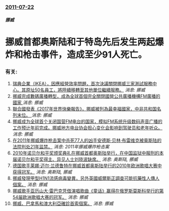 ### [2011-07-22](/news/2011/07/22/index.md)

##### 挪威
# 挪威首都奥斯陆和于特岛先后发生两起爆炸和枪击事件，造成至少91人死亡。




### 有关:

1. [瑞典企業（IKEA），因應經營效率問題，首次決議關閉挪威三家測試服務中心。其原址50名員工，將陸續移轉至其他單位繼續服務。](/zh/news/2018/08/30/瑞典企業-IKEA-因應經營效率問題-首次決議關閉挪威三家測試服務中心-其原址50名員工-將陸續移轉至其他單位繼續服務.md) _消息: 挪威_
2. [挪威完成數碼廣播轉型，成為全球首個完全關閉國營公共廣播機構FM廣播的國家 ](/zh/news/2017/12/13/挪威完成數碼廣播轉型-成為全球首個完全關閉國營公共廣播機構FM廣播的國家.md) _消息: 挪威_
3. [聯合國發表《2017年世界快樂報告》，挪威被列為最幸福國家，中非共和国名列末位。 ](/zh/news/2017/03/20/聯合國發表-2017年世界快樂報告-挪威被列為最幸福國家-中非共和国名列末位.md) _消息: 挪威_
4. [挪威成为全球首个关闭国营FM电台的国家，模拟FM系统升级数码声音广播的工作预计年前完成。挪威地方电台协会担心变化会影响到驾驶员和老年听众。 ](/zh/news/2017/01/11/挪威成为全球首个关闭国营FM电台的国家-模拟FM系统升级数码声音广播的工作预计年前完成-挪威地方电台协会担心变化会影响到.md) _消息: 挪威_
5. [在2011年挪威爆炸枪击案中杀死77人的凶手安德斯·贝林·布雷维克被奥斯陆的法院判处21年监禁。](/zh/news/2012/08/24/在2011年挪威爆炸枪击案中杀死77人的凶手安德斯-贝林-布雷维克被奥斯陆的法院判处21年监禁.md) _消息: 2011年挪威爆炸枪击案_
6. [ 2010年诺贝尔和平奖颁奖典礼在挪威首都奥斯陆举行，在中国监狱中服刑的本届诺贝尔和平奖得主、异见人士刘晓波缺席。](/zh/news/2010/12/10/2010年诺贝尔和平奖颁奖典礼在挪威首都奥斯陆举行-在中国监狱中服刑的本届诺贝尔和平奖得主-异见人士刘晓波缺席.md) _消息: 奥斯陆, 挪威_
7. [ 德国歌手莱娜·迈尔·兰德鲁特在挪威首都奥斯陆举行的2010年欧洲歌唱大赛中获得冠军。](/zh/news/2010/05/29/德国歌手莱娜-迈尔-兰德鲁特在挪威首都奥斯陆举行的2010年欧洲歌唱大赛中获得冠军.md) _消息: 奥斯陆, 挪威_
8. [挪威發現甲型H1N1流感病毒變異，另外英國威爾斯正調查可能抗藥性人傳人個案。](/zh/news/2009/11/20/挪威發現甲型H1N1流感病毒變異-另外英國威爾斯正調查可能抗藥性人傳人個案.md) _消息: 挪威_
9. [挪威歌手亚历山大·雷巴克凭借演唱歌曲《童话》赢得在俄罗斯莫斯科举行的第54届欧洲歌唱大赛的冠军。](/zh/news/2009/05/16/挪威歌手亚历山大-雷巴克凭借演唱歌曲-童话-赢得在俄罗斯莫斯科举行的第54届欧洲歌唱大赛的冠军.md) _消息: 挪威_
10. [挪威、巴拿馬和澳大利亞確診首索個案。](/zh/news/2009/05/9/挪威-巴拿馬和澳大利亞確診首索個案.md) _消息: 挪威_

